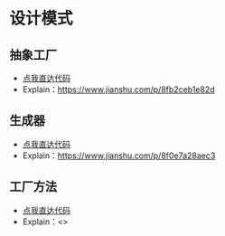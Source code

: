 # 设计模式
## 抽象工厂
* [点我直达代码](https://github.com/elfc/patterns/tree/master/src/main/java/com/nebula/patterns/abstractfactory)
* Explain：<https://www.jianshu.com/p/8fb2ceb1e82d>

## 生成器
* [点我直达代码](https://github.com/elfc/patterns/tree/master/src/main/java/com/nebula/patterns/builder)
* Explain：<https://www.jianshu.com/p/8f0e7a28aec3>

## 工厂方法
* [点我直达代码](https://github.com/elfc/patterns/tree/master/src/main/java/com/nebula/patterns/factorymethod)
* Explain：<>


